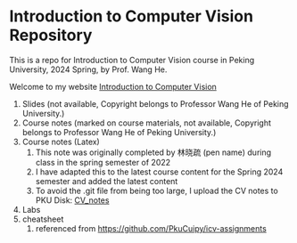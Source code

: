 # Introduction to Computer Vision Repository

This is a repo for Introduction to Computer Vision course in Peking University, 2024 Spring, by Prof. Wang He.

Welcome to my website [Introduction to Computer Vision](https://lyt0112.com/posts/course/intro_to_CV)

1. Slides (not available, Copyright belongs to Professor Wang He of Peking University.)
2. Course notes (marked on course materials, not available, Copyright belongs to Professor Wang He of Peking University.)
3. Course notes (Latex)
   1. This note was originally completed by 林晓疏 (pen name) during class in the spring semester of 2022
   2. I have adapted this to the latest course content for the Spring 2024 semester and added the latest content
   3. To avoid the .git file from being too large, I upload the CV notes to PKU Disk: 
      [CV_notes](https://disk.pku.edu.cn/link/AA03F6F13A93B84EA8B3D42B3F13590A17) 
4. Labs
5. cheatsheet
   1. referenced from https://github.com/PkuCuipy/icv-assignments
